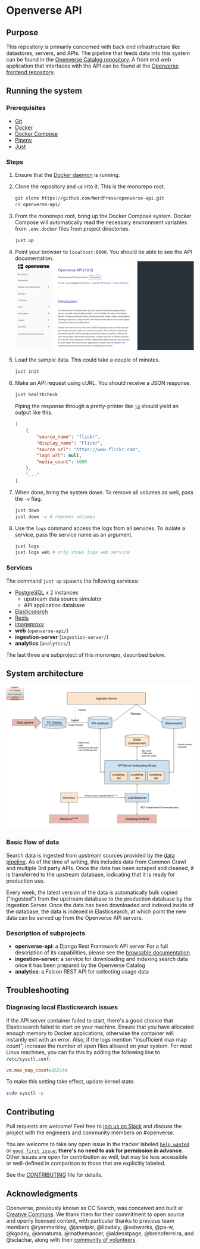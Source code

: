 # Openverse API

## Purpose

This repository is primarily concerned with back end infrastructure like datastores, servers, and APIs. The pipeline that feeds data into this system can be found in the [Openverse Catalog repository](https://github.com/WordPress/openverse-catalog). A front end web application that interfaces with the API can be found at the [Openverse frontend repository](https://github.com/WordPress/openverse-frontend).

## Running the system

### Prerequisites

- [Git](https://git-scm.com/downloads)
- [Docker](https://docs.docker.com/install/)
- [Docker Compose](https://docs.docker.com/compose/install/)
- [Pipenv](https://pipenv.pypa.io/en/latest/#install-pipenv-today)
- [Just](https://github.com/casey/just)

### Steps

1. Ensure that the [Docker daemon](https://docs.docker.com/config/daemon/) is running.

2. Clone the repository and `cd` into it. This is the monorepo root.
   ```bash
   git clone https://github.com/WordPress/openverse-api.git
   cd openverse-api/
   ```

3. From the monorepo root, bring up the Docker Compose system. Docker Compose will automatically read the necessary environment variables from `.env.docker` files from project directories.
   ```bash
   just up
   ```

4. Point your browser to `localhost:8000`. You should be able to see the API documentation.
   ![API ReDoc](readme_assets/api_redoc.png)

5. Load the sample data. This could take a couple of minutes.
   ```bash
   just init
   ```

6. Make an API request using cURL. You should receive a JSON response.
   ```bash
   just healthcheck
   ```

   Piping the response through a pretty-printer like
   [`jq`](https://stedolan.github.io/jq/) should yield an output like this.
   ```json
   [
       {
           "source_name": "flickr",
           "display_name": "Flickr",
           "source_url": "https://www.flickr.com",
           "logo_url": null,
           "media_count": 1000
       },
       "..."
   ]
   ```

7. When done, bring the system down. To remove all volumes as well, pass the `-v` flag.
   ```bash
   just down
   just down -v # removes volumes
   ```

8. Use the `logs` command access the logs from all services. To isolate a service, pass the service name as an argument.
   ```bash
   just logs
   just logs web # only shows logs web service
   ```

### Services

The command `just up` spawns the following services:

- [PostgreSQL](https://www.postgresql.org/) x 2 instances
  - upstream data source simulator
  - API application database
- [Elasticsearch](https://www.elastic.co/elasticsearch/)
- [Redis](https://redis.io/)
- [imageproxy](https://github.com/willnorris/imageproxy)
- **web** (`openverse-api/`)
- **ingestion-server** (`ingestion-server/`)
- **analytics** (`analytics/`)

The last three are subproject of this monorepo, described below.

## System architecture

![System architecture](readme_assets/system_architecture.png)

### Basic flow of data

Search data is ingested from upstream sources provided by the [data pipeline](https://github.com/WordPress/openverse-catalog). As of the time of writing, this includes data from Common Crawl and multiple 3rd party APIs. Once the data has been scraped and cleaned, it is transferred to the upstream database, indicating that it is ready for production use.

Every week, the latest version of the data is automatically bulk copied ("ingested") from the upstream database to the production database by the Ingestion Server. Once the data has been downloaded and indexed inside of the database, the data is indexed in Elasticsearch, at which point the new data can be served up from the Openverse API servers.

### Description of subprojects

- **openverse-api**: a Django Rest Framework API server
  For a full description of its capabilities, please see the [browsable documentation](https://api.openverse.engineering).
- **ingestion-server**: a service for downloading and indexing search data once it has been prepared by the Openverse Catalog
- **analytics**: a Falcon REST API for collecting usage data

## Troubleshooting

### Diagnosing local Elasticsearch issues

If the API server container failed to start, there's a good chance that Elasticsearch failed to start on your machine. Ensure that you have allocated enough memory to Docker applications, otherwise the container will instantly exit with an error. Also, if the logs mention "insufficient max map count", increase the number of open files allowed on your system. For most Linux machines, you can fix this by adding the following line to `/etc/sysctl.conf`:
```ini
vm.max_map_count=262144
```

To make this setting take effect, update kernel state.
```bash
sudo sysctl -p
```

## Contributing

Pull requests are welcome! Feel free to [join us on Slack](https://make.wordpress.org/chat/) and discuss the project with the engineers and community members on #openverse.

You are welcome to take any open issue in the tracker labeled [`help wanted`](https://github.com/WordPress/openverse-api/labels/help%20wanted) or [`good first issue`](https://github.com/WordPress/openverse-api/labels/good%20first%20issue); **there's no need to ask for permission in advance**. Other issues are open for contribution as well, but may be less accessible or well-defined in comparison to those that are explicitly labeled.

See the [CONTRIBUTING](CONTRIBUTING.md) file for details.

## Acknowledgments

Openverse, previously known as CC Search, was conceived and built at [Creative Commons](https://creativecommons.org). We thank them for their commitment to open source and openly licensed content, with particular thanks to previous team members @ryanmerkley, @janetpkr, @lizadaly, @sebworks, @pa-w, @kgodey, @annatuma, @mathemancer, @aldenstpage, @brenoferreira, and @sclachar, along with their [community of volunteers](https://opensource.creativecommons.org/community/community-team/).
